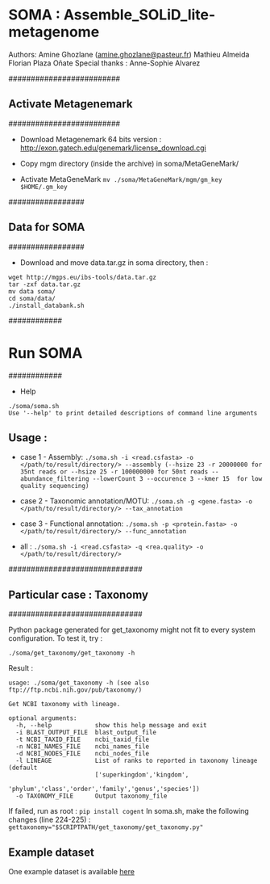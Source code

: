 # SOMA : Assemble_SOLiD_lite-metagenome
Authors: Amine Ghozlane (amine.ghozlane@pasteur.fr)
         Mathieu Almeida
         Florian Plaza Oñate
Special thanks : Anne-Sophie Alvarez


#########################
## Activate Metagenemark #
#########################

* Download Metagenemark 64 bits version :
http://exon.gatech.edu/genemark/license_download.cgi

* Copy mgm directory (inside the archive) in soma/MetaGeneMark/

* Activate MetaGeneMark
`mv ./soma/MetaGeneMark/mgm/gm_key  $HOME/.gm_key`


#################
## Data for SOMA #
#################

* Download and move data.tar.gz in soma directory, then :
```
wget http://mgps.eu/ibs-tools/data.tar.gz
tar -zxf data.tar.gz
mv data soma/
cd soma/data/
./install_databank.sh
```

############
# Run SOMA #
############

* Help
```
./soma/soma.sh
Use '--help' to print detailed descriptions of command line arguments
```

## Usage :
* case 1 - Assembly: 
`./soma.sh -i <read.csfasta> -o </path/to/result/directory/> --assembly (--hsize 23 -r 20000000 for 35nt reads or --hsize 25 -r 100000000 for 50nt reads --abundance_filtering --lowerCount 3 --occurence 3 --kmer 15  for low quality sequencing)`

* case 2 - Taxonomic annotation/MOTU: 
`./soma.sh -g <gene.fasta> -o </path/to/result/directory/> --tax_annotation`

* case 3 - Functional annotation:
`./soma.sh -p <protein.fasta> -o </path/to/result/directory/> --func_annotation`

* all :
`./soma.sh -i <read.csfasta> -q <rea.quality> -o </path/to/result/directory/>`

##############################
## Particular case : Taxonomy #
##############################

Python package generated for get_taxonomy might not fit to every system
configuration.
To test it, try :

`./soma/get_taxonomy/get_taxonomy -h`

Result :
```
usage: ./soma/get_taxonomy -h (see also ftp://ftp.ncbi.nih.gov/pub/taxonomy/)

Get NCBI taxonomy with lineage.

optional arguments:
  -h, --help            show this help message and exit
  -i BLAST_OUTPUT_FILE  blast_output_file
  -t NCBI_TAXID_FILE    ncbi_taxid_file
  -n NCBI_NAMES_FILE    ncbi_names_file
  -d NCBI_NODES_FILE    ncbi_nodes_file
  -l LINEAGE            List of ranks to reported in taxonomy lineage (default
                        ['superkingdom','kingdom',
                        'phylum','class','order','family','genus','species'])
  -o TAXONOMY_FILE      Output taxonomy_file
```

If failed, run as root :
`pip install cogent`
In soma.sh, make the following changes (line 224-225) :
`gettaxonomy="$SCRIPTPATH/get_taxonomy/get_taxonomy.py"`

## Example dataset
One example dataset is available [here](http://mgps.eu/ibs-tools/example_soma.tar.gz)
